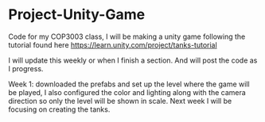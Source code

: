 # Project-Unity-Game

Code for my COP3003 class, I will be making a unity game following the tutorial found here https://learn.unity.com/project/tanks-tutorial

I will update this weekly or when I finish a section. And will post the code as I progress.

Week 1: downloaded the prefabs and set up the level where the game will be played, I also configured the color and lighting along with the camera direction so only the level will be shown in scale. Next week I will be focusing on creating the tanks.
